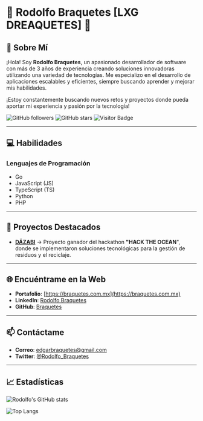 # 🌟 **Rodolfo Braquetes** [LXG DREAQUETES] 👋

## 🚀 **Sobre Mí**

¡Hola! Soy **Rodolfo Braquetes**, un apasionado desarrollador de software con más de 3 años de experiencia creando soluciones innovadoras utilizando una variedad de tecnologías. Me especializo en el desarrollo de aplicaciones escalables y eficientes, siempre buscando aprender y mejorar mis habilidades.

¡Estoy constantemente buscando nuevos retos y proyectos donde pueda aportar mi experiencia y pasión por la tecnología!

![GitHub followers](https://img.shields.io/github/followers/Braquetes?style=social)
![GitHub stars](https://img.shields.io/github/stars/Braquetes?style=social)
![Visitor Badge](https://visitor-badge.laobi.icu/badge?page_id=Braquetes)


---

## 💻 **Habilidades**

### **Lenguajes de Programación**
- Go
- JavaScript (JS)
- TypeScript (TS)
- Python
- PHP

---

## 🌟 **Proyectos Destacados**

- [**DÄZABI**](https://github.com/Braquetes/Waste2Money) -> Proyecto ganador del hackathon **"HACK THE OCEAN**", donde se implementaron soluciones tecnológicas para la gestión de residuos y el reciclaje.

---

## 🌐 **Encuéntrame en la Web**

- **Portafolio**: [https://braquetes.com.mx](https://braquetes.com.mx)
- **LinkedIn**: [Rodolfo Braquetes](https://www.linkedin.com/in/rodolfo-braquetes)
- **GitHub**: [Braquetes](https://github.com/Braquetes)

---

## 📫 **Contáctame**

- **Correo**: edgarbraquetes@gmail.com
- **Twitter**: [@Rodolfo_Braquetes](https://twitter.com/Rodolfo_Braquetes)

---

## 📈 **Estadísticas**

![Rodolfo's GitHub stats](https://github-readme-stats.vercel.app/api?username=Braquetes&show_icons=true&count_private=true&hide=prs)

![Top Langs](https://github-readme-stats.vercel.app/api/top-langs/?username=Braquetes&layout=compact&langs_count=8)

